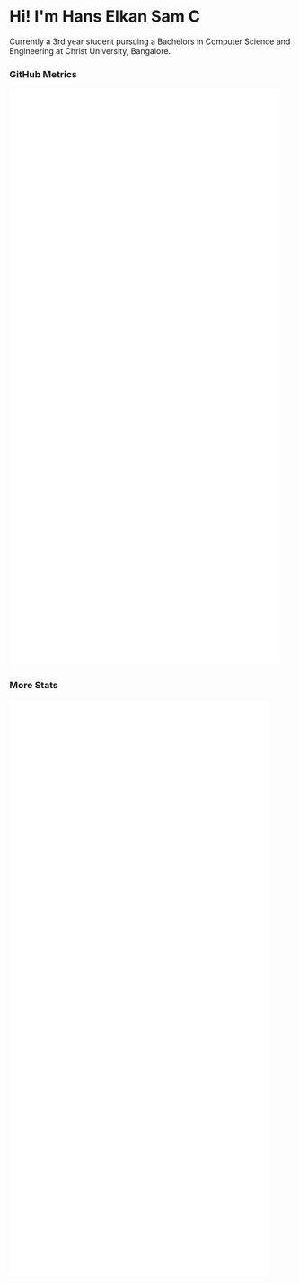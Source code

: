 # Hi! I'm Hans Elkan Sam C

Currently a 3rd year student pursuing a Bachelors in Computer Science and Engineering at Christ University, Bangalore. 

### GitHub Metrics
![Field 1](./display1.svg)


### More Stats
![Field 2](./display2.svg)

<!--
**hanzel-sc/hanzel-sc** is a ✨ _special_ ✨ repository because its `README.md` (this file) appears on your GitHub profile.

Here are some ideas to get you started:

- 🔭 I’m currently working on ...
- 🌱 I’m currently learning ...
- 👯 I’m looking to collaborate on ...
- 🤔 I’m looking for help with ...
- 💬 Ask me about ...
- 📫 How to reach me: ...
- 😄 Pronouns: ...
- ⚡ Fun fact: ...
-->
